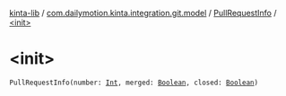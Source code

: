 [kinta-lib](../../index.md) / [com.dailymotion.kinta.integration.git.model](../index.md) / [PullRequestInfo](index.md) / [&lt;init&gt;](./-init-.md)

# &lt;init&gt;

`PullRequestInfo(number: `[`Int`](https://kotlinlang.org/api/latest/jvm/stdlib/kotlin/-int/index.html)`, merged: `[`Boolean`](https://kotlinlang.org/api/latest/jvm/stdlib/kotlin/-boolean/index.html)`, closed: `[`Boolean`](https://kotlinlang.org/api/latest/jvm/stdlib/kotlin/-boolean/index.html)`)`